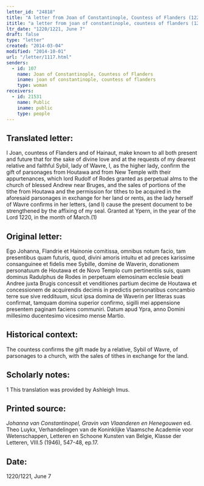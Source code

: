 ```yaml
---
letter_id: "24818"
title: "A letter from Joan of Constantinople, Countess of Flanders (1220/1221, June 7)"
ititle: "a letter from joan of constantinople, countess of flanders (1220/1221, june 7)"
ltr_date: "1220/1221, June 7"
draft: false
type: "letter"
created: "2014-03-04"
modified: "2014-10-01"
url: "/letter/1117.html"
senders:
  - id: 107
    name: Joan of Constantinople, Countess of Flanders
    iname: joan of constantinople, countess of flanders
    type: woman
receivers:
  - id: 21531
    name: Public
    iname: public
    type: people
---
```

<h2> Translated letter:</h2>I Joan, countess of Flanders and of Hainaut, make known to all both present and future that for the sake of divine love and at the requests of my dearest relative and faithful Sybil, lady of Wavre, I, as the higher lady, confirm the gift of parsonages from Houtawa and from New Temple with their appurtenances, which lord Rudolf of Rodes granted as perpetual alms to the church of blessed Andrew near Bruges, and the sales of portions of the tithe from Houtawa and the permission for tithes to be acquired in the aforesaid parsonages in exchange for her land or rents, as the lady herself of Wavre confirms in her letters, (and I) cause the present document to be strengthened by the affixing of my seal.
	Granted at Ypern, in the year of the Lord 1220, in the month of March.(1)
<h2 class="mt-4"> Original letter:</h2>Ego Johanna, Flandrie et Hainonie comitissa, omnibus notum facio, tam presentibus quam futuris, quod, divini amoris intuitu et ad preces karissime consanguinee et fidelis mee Sybille, domine de Waverin, donationem personatuum de Houtawa et de Novo Templo cum pertinentiis suis, quam dominus Radulphus de Rodes in perpetuam elemosinam ecclesie beati Andree juxta Brugis concessit et venditiones partium decime de Houtawa et concessionem de acquirendis decimis in predictis personatibus concambio terre sue sive reddituum, sicut ipsa domina de Waverin per litteras suas confirmat, tamquam domina superior confirmo, sigilli mei appensione presentem paginam faciens communiri.
Datum apud Ypra, anno Domini millesimo ducentesimo vicesimo mense Martio.
<h2 class="mt-4"> Historical context:</h2>The countess confirms the gift made by a relative, Sybil of Wavre, of parsonages to a church, with the sales of tithes in exchange for the land.
<h2 class="mt-4"> Scholarly notes:</h2>1 This translation was provided by Ashleigh Imus.
<h2 class="mt-4"> Printed source:</h2><p><em>Johanna van Constantinopel, Gravin van Vlaanderen en Henegouwen</em> ed. Theo Luykx, Verhandelingen van de Koninklijke Vlaamsche Academie voor Wetenschappen, Letteren en Schoone Kunsten van Belgie, Klasse der Letteren, VIII.5 (1946), 547-48, ep.17.</p><h2 class="mt-4"> Date:</h2>1220/1221, June 7